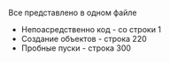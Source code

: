 Все представлено в одном файле

* Непоасредственно код - со строки 1
* Создание объектов - строка 220
* Пробные пуски - строка 300